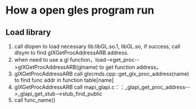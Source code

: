 # How a open gles program run
## Load library
1. call dlopen  to load necessary lib:libGL.so.1, libGL.so, if success, call dlsym to find glXGetProcAddressARB address.
2. when need to use a gl function，load-->get_proc-->glXGetProcAddressARB(glname) to get function address。
3. glXGetProcAddressARB call glxcmds.cpp::get_glx_proc_address(name) to find func addr in function table[name] 
4. glXGetProcAddressARB call mapi_glapi.c：：_glapi_get_proc_address-->_glapi_get_stub-->stub_find_public
5. call func_name()

